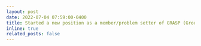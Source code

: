 ```yaml
---
layout: post
date: 2022-07-04 07:59:00-0400
title: Started a new position as a member/problem setter of GRASP (Group for Algorithm and Sports Learning of IITGN)
inline: true
related_posts: false
---
```


